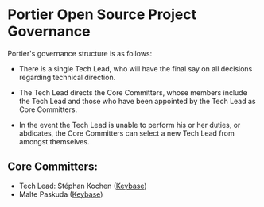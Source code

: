# Portier Open Source Project Governance

Portier's governance structure is as follows:

- There is a single Tech Lead, who will have the final say on all decisions
  regarding technical direction.

- The Tech Lead directs the Core Committers, whose members include the Tech
  Lead and those who have been appointed by the Tech Lead as Core Committers.

- In the event the Tech Lead is unable to perform his or her duties, or
  abdicates, the Core Committers can select a new Tech Lead from amongst
  themselves.

## Core Committers:

- Tech Lead: Stéphan Kochen ([Keybase](https://keybase.io/stephank))
- Malte Paskuda ([Keybase](https://keybase.io/onli))
